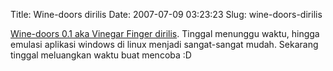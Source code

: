Title: Wine-doors dirilis
Date: 2007-07-09 03:23:23
Slug: wine-doors-dirilis

[Wine-doors 0.1 aka Vinegar Finger dirilis](http://www.wine-doors.org/wordpress/?p=24 "Wine-doors"). Tinggal menunggu waktu, hingga emulasi aplikasi windows di linux menjadi sangat-sangat mudah. Sekarang tinggal meluangkan waktu buat mencoba :D